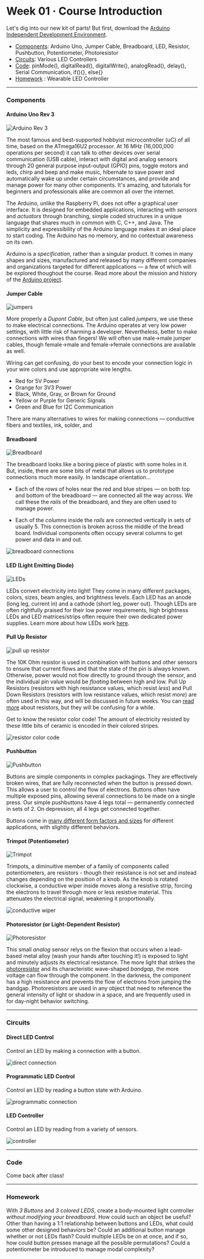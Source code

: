 # Week 01 · Course Introduction

Let's dig into our new kit of parts! But first, download the [Arduino Independent Development Environment](https://www.arduino.cc/en/Main/Software).

- [Components](#components): Arduino Uno, Jumper Cable, Breadboard, LED, Resistor, Pushbutton, Potentiometer, Photoresistor
- [Circuits](#circuits): Various LED Controllers
- [Code](#code): pinMode(), digitalRead(), digitalWrite(), analogRead(), delay(), Serial Communication, if(){}, else{}
- [Homework](#homework) : Wearable LED Controller

-----

### Components

#### Arduino Uno Rev 3

![Arduino Rev 3](https://cdn.sparkfun.com//assets/parts/6/3/4/3/11021-04.jpg)

The most famous and best-supported hobbyist microcontroller (uC) of all time, based on the ATmega16U2 processor. At 16 MHz (16,000,000 operations per second) it can talk to other devices over serial communication (USB cable), interact with digital and analog sensors through 20 general purpose input-output (GPIO) pins, toggle motors and leds, chirp and beep and make music, hibernate to save power and automatically wake up under certain circumstances, and provide and manage power for many other components. It's amazing, and tutorials for beginners and professionals alike are common all over the internet.

The Arduino, unlike the Raspberry Pi, does not offer a graphical user interface. It is designed for embedded applications, interacting with *sensors* and *actuators* through branching, simple coded structures in a unique language that shares much in common with C, C++, and Java. The simplicity and expressibility of the Arduino language makes it an ideal place to start coding. The Arduino has no memory, and no contextual awareness on its own.

Arduino is a *specification*, rather than a singular product. It comes in many shapes and sizes, manufactured and released by many different companies and organizations targeted for different applications — a few of which will be explored thoughout the course. Read more about the mission and history of the [Arduino project](https://www.arduino.cc/en/Guide/Introduction).

#### Jumper Cable

![jumpers](https://cdn.sparkfun.com//assets/parts/1/1/8/1/JumperWire-Male-01-L.jpg)

More properly a *Dupont Cable*, but often just called *jumpers*, we use these to make electrical connections. The Arduino operates at very low power settings, with little risk of harming a developer. Nevertheless, better to make connections with wires than fingers! We will often use male->male jumper cables, though female->male and female->female connections are available as well.

Wiring can get confusing, do your best to encode your connection logic in your wire colors and use appropriate wire lengths. 

- Red for 5V Power
- Orange for 3V3 Power
- Black, White, Gray, or Brown for Ground
- Yellow or Purple for Generic Signals
- Green and Blue for I2C Communication

There are many alternatives to wires for making connections — conductive fibers and textiles, ink, solder, and 

#### Breadboard

![Breadboard](https://cdn.sparkfun.com//assets/parts/9/2/8/7/12615-01.jpg)

The breadboard looks like a boring piece of plastic with some holes in it. But, inside, there are some bits of metal that allows us to prototype connections much more easily. In landscape orientation...

- Each of the *rows* of holes near the red and blue stripes — on both top and bottom of the breadboard — are connected all the way across. We call these the *rails* of the breadboard, and they are often used to manage power.

- Each of the *columns* inside the *rails* are connected vertically in sets of usually 5. This connection is broken across the middle of the bread board. Individual components often occupy several columns to get power and data in and out. 

![breadboard connections](https://encrypted-tbn0.gstatic.com/images?q=tbn:ANd9GcTXNJxVaLVXgt4cUjh_Ur4_K5yGOTmLNBGzCKl4EDfxraC-hDyf)

#### LED (Light Emitting Diode)

![LEDs](https://cdn.sparkfun.com//assets/parts/1/2/6/9/7/14563-Green_LEDs_with_built_in_resistor__25_pack_-01.jpg)

LEDs convert electricity into light! They come in many different packages, colors, sizes, beam angles, and brightness levels. Each LED has an anode (long leg, current in) and a cathode (short leg, power out). Though LEDs are often rightfully praised for their low power requirements, high brightness LEDs and LED matrices/strips often require their own dedicated power supplies. Learn more about how LEDs work [here](https://learn.sparkfun.com/tutorials/light-emitting-diodes-leds).

#### Pull Up Resistor

![pull up resistor](https://cdn.sparkfun.com//assets/parts/8/3/1/08374-02-L.jpg)

The 10K Ohm resistor is used in combination with  buttons and other sensors to ensure that current flows and that the state of the pin is always known. Otherwise, power would not flow directly to ground through the sensor, and the individual pin value would be *floating* between high and low. Pull Up Resistors (resistors with high resistance values, which resist *less*) and Pull Down Resistors (resistors with low resistance values, which resist *more*) are often used in this way, and will be discussed in future weeks. You can [read more](https://learn.sparkfun.com/tutorials/pull-up-resistors) about resistors, but they will be confusing for a while.

Get to know the resistor color code! The amount of electricity resisted by these little bits of ceramic is encoded in their colored stripes.	

![resistor color code](http://nearbus.net/mediawiki/images/7/7d/Resistor_color_codes.jpg)

#### Pushbutton

![Pushbutton](https://cdn.sparkfun.com//assets/parts/9/0/00097-03-L.jpg)

Buttons are simple components in complex packagings. They are effectively broken wires, that are fully reconnected when the button is pressed down. This allows a user to control the flow of electrons. Buttons often have multiple exposed pins, allowing several connections to be made on a single press. Our simple pushbuttons have 4 legs total — permanently connected in sets of 2. On depression, all 4 legs get connected together.

Buttons come in [many different form factors and sizes](https://www.sparkfun.com/search/results?term=button) for different applications, with slightly different behaviors.

#### Trimpot (Potentiometer)

![Trimpot](https://cdn.sparkfun.com//assets/parts/3/8/2/3/09806-01.jpg)

Trimpots, a diminuitive member of a family of components called potentiometers, are resistors - though their resistance is not set and instead changes depending on the position of a knob. As the knob is rotated clockwise, a conductive wiper inside moves along a resistive strip, forcing the electrons to travel through more or less resistive material. This attenuates the electrical signal, weakening it proportionally.

![conductive wiper](https://i.stack.imgur.com/XXQEm.gif)

#### Photoresistor (or Light-Dependent Resistor)

![Photoresistor](https://cdn.sparkfun.com//assets/parts/2/4/6/2/09088-02-L.jpg)

This small *analog* sensor relys on the flexion that occurs when a lead-based metal alloy (wash your hands after touching it!) is exposed to light and minutely adjusts its electrical resistance. The more light that strikes the [photoresistor](https://en.wikipedia.org/wiki/Photoresistor) and its characteristic wave-shaped *bandgap*, the more voltage can flow through the component. In the darkness, the component has a high resistance and prevents the flow of electrons from jumping the bandgap. Photoresistors are used in any object that need to reference the general intensity of light or shadow in a space, and are frequently used in for day-night behavior switching.

----- 

### Circuits

#### Direct LED Control

Control an LED by making a connection with a button.

![direct connection](direct.png)

#### Programmatic LED Control

Control an LED by reading a button state with Arduino.

![programmatic connection](indirect.png)

#### LED Controller 

Control an LED by reading from a variety of sensors.

![controller](led-controller.png)

-----

### Code

Come back after class! 

-----

### Homework

With *3 Buttons* and *3 colored LEDS*, create a body-mounted light controller *without modifying your breadboard*. How could such an object be useful? Other than having a 1:1 relationship between buttons and LEDs, what could some other designed behaviors be? Could an additional button manage whether or not LEDs flash? Could multiple LEDs be on at once, and if so, how could button presses manage all the possible permutations? Could a potentiometer be introduced to manage modal complexity?